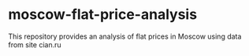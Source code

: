 # moscow-flat-price-analysis
This repository provides an analysis of flat prices in Moscow using data from site cian.ru
